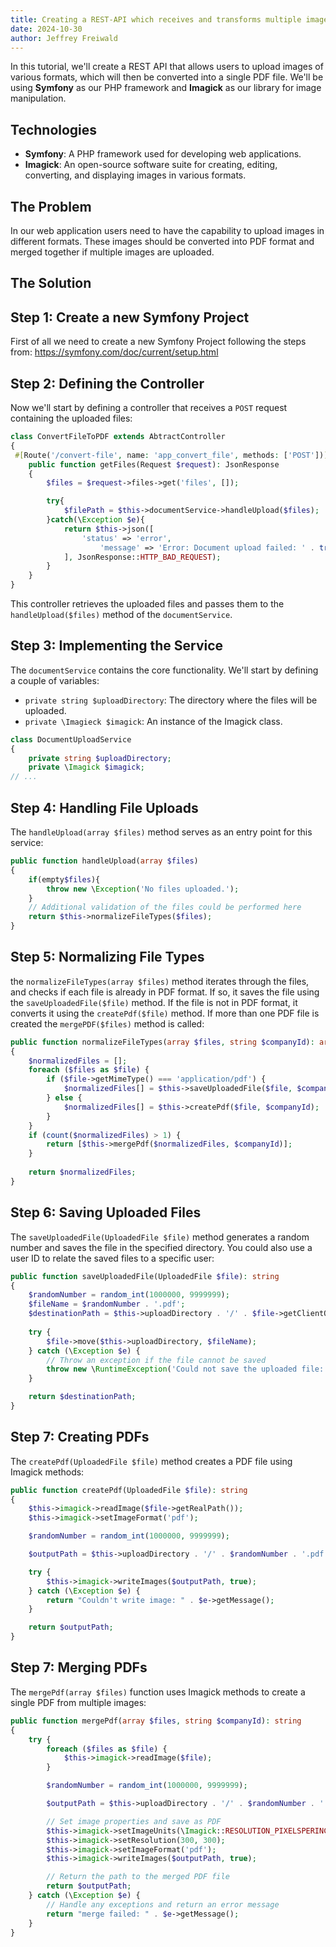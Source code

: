 ```yaml
---
title: Creating a REST-API which receives and transforms multiple images into a single PDF
date: 2024-10-30
author: Jeffrey Freiwald
---
```


In this tutorial, we'll create a REST API that allows users to upload images of various formats, which will then be converted into a single PDF file. We'll be using **Symfony** as our PHP framework and **Imagick** as our library for image manipulation.

## Technologies

- **Symfony**: A PHP framework used for developing web applications.
- **Imagick**: An open-source software suite for creating, editing, converting, and displaying images in various formats.

## The Problem
In our web application users need to have the capability to upload images in different formats. These images should be converted into PDF format and merged together if multiple images are uploaded.

## The Solution

## Step 1: Create a new Symfony Project
First of all we need to create a new Symfony Project following the steps from: https://symfony.com/doc/current/setup.html

## Step 2: Defining the Controller
Now we'll start by defining a controller that receives a `POST` request containing the uploaded files:

```php
class ConvertFileToPDF extends AbtractController
{
 #[Route('/convert-file', name: 'app_convert_file', methods: ['POST'])]
	public function getFiles(Request $request): JsonResponse
	{
		$files = $request->files->get('files', []);

		try{
			$filePath = $this->documentService->handleUpload($files);
		}catch(\Exception $e){
			return $this->json([
				'status' => 'error',
					'message' => 'Error: Document upload failed: ' . trim($e->getMessage())
			], JsonResponse::HTTP_BAD_REQUEST);
		}
	}
}
```

This controller retrieves the uploaded files and passes them to the `handleUpload($files)` method of the `documentService`.

## Step 3: Implementing the Service
The `documentService` contains the core functionality. We'll start by defining a couple of variables:
- `private string $uploadDirectory`: The directory where the files will be uploaded.
- `private \Imagieck $imagick`: An instance of the Imagick class.

```php
class DocumentUploadService  
{  
    private string $uploadDirectory;
	private \Imagick $imagick;
// ...
```


## Step 4: Handling File Uploads
The `handleUpload(array $files)` method serves as an entry point for this service:
```php
public function handleUpload(array $files)
{
	if(empty$files){
		throw new \Exception('No files uploaded.');	
	}
	// Additional validation of the files could be performed here 
	return $this->normalizeFileTypes($files);
}
```


## Step 5: Normalizing File Types
the `normalizeFileTypes(array $files)` method iterates through the files, and checks if each file is already in PDF format. If so, it saves the file using the `saveUploadedFile($file)` method.
If the file is not in PDF format, it converts it  using the `createPdf($file)` method.
If more than one PDF file is created the `mergePDF($files)` method is called:

```php
public function normalizeFileTypes(array $files, string $companyId): array  
{  
    $normalizedFiles = [];  
    foreach ($files as $file) {  
        if ($file->getMimeType() === 'application/pdf') {  
            $normalizedFiles[] = $this->saveUploadedFile($file, $companyId);  
        } else {  
            $normalizedFiles[] = $this->createPdf($file, $companyId);  
        }  
    }  
    if (count($normalizedFiles) > 1) {  
        return [$this->mergePdf($normalizedFiles, $companyId)];  
    }  
  
    return $normalizedFiles;  
}
```


## Step 6: Saving Uploaded Files
The `saveUploadedFile(UploadedFile $file)` method generates a random number and saves the file in the specified directory. You could also use a user ID to relate the saved files to a specific user:

```php
public function saveUploadedFile(UploadedFile $file): string
{
    $randomNumber = random_int(1000000, 9999999);
    $fileName = $randomNumber . '.pdf';
    $destinationPath = $this->uploadDirectory . '/' . $file->getClientOriginalName();
    
    try {
        $file->move($this->uploadDirectory, $fileName);
    } catch (\Exception $e) {
        // Throw an exception if the file cannot be saved
        throw new \RuntimeException('Could not save the uploaded file: ' . $e->getMessage());
    }

    return $destinationPath;
}

```


## Step 7: Creating PDFs
The `createPdf(UploadedFile $file)` method creates a PDF file using Imagick methods:
```php
public function createPdf(UploadedFile $file): string
{
    $this->imagick->readImage($file->getRealPath());
    $this->imagick->setImageFormat('pdf');

    $randomNumber = random_int(1000000, 9999999);

    $outputPath = $this->uploadDirectory . '/' . $randomNumber . '.pdf';

    try {
        $this->imagick->writeImages($outputPath, true);
    } catch (\Exception $e) {
        return "Couldn't write image: " . $e->getMessage();
    }

    return $outputPath;
}

```

## Step 7: Merging PDFs
The `mergePdf(array $files)` function uses Imagick methods to create a single PDF from multiple images:
```php
public function mergePdf(array $files, string $companyId): string
{
    try {
        foreach ($files as $file) {
            $this->imagick->readImage($file);
        }

        $randomNumber = random_int(1000000, 9999999);

        $outputPath = $this->uploadDirectory . '/' . $randomNumber . '.pdf';

        // Set image properties and save as PDF
        $this->imagick->setImageUnits(\Imagick::RESOLUTION_PIXELSPERINCH);
        $this->imagick->setResolution(300, 300);
        $this->imagick->setImageFormat('pdf');
        $this->imagick->writeImages($outputPath, true);

        // Return the path to the merged PDF file
        return $outputPath;
    } catch (\Exception $e) {
        // Handle any exceptions and return an error message
        return "merge failed: " . $e->getMessage();
    }
}

```
